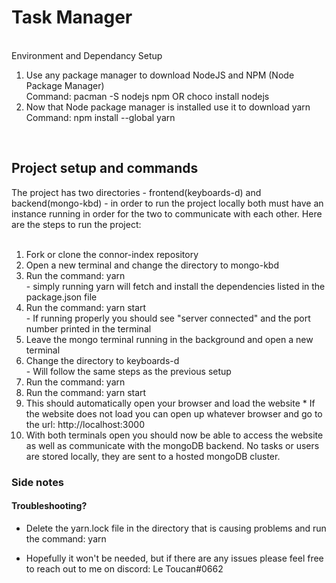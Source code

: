 <h1>Task Manager</h1><br />
</h2>Environment and Dependancy Setup</h2> 
<ol>
    <li>  Use any package manager to download NodeJS and NPM (Node Package Manager)<br />
    Command: pacman -S nodejs npm        OR      choco install nodejs</li >
    <li>  Now that Node package manager is installed use it to download yarn <br />
    Command:    npm install --global yarn</li >
</ol>
    <br />
<h2>Project setup and commands</h2>
The project has two directories - frontend(keyboards-d) and backend(mongo-kbd) - in order to run the project locally both must have an instance
running in order for the two to communicate with each other. Here are the steps to run the project: 
<br /><br />
    <ol>
    <li> Fork or clone the connor-index repository </li>
    <li> Open a new terminal and change the directory to mongo-kbd</li >
    <li> Run the command: yarn<br />
        - simply running yarn will fetch and install the dependencies listed in the package.json file</li >
    <li> Run the command: yarn start<br />
        - If running properly you should see "server connected" and the port number printed in the terminal</li >
    <li> Leave the mongo terminal running in the background and open a new terminal</li >
    <li> Change the directory to keyboards-d<br />
        - Will follow the same steps as the previous setup</li >
    <li> Run the command: yarn</li >
    <li> Run the command: yarn start</li >
    <li> This should automatically open your browser and load the website * If the website does not load you can open up whatever browser and go to the url: http://localhost:3000 </li >
    <li> With both terminals open you should now be able to access the website as well as communicate with the mongoDB backend. No tasks or users are stored locally, they are sent to a hosted mongoDB cluster.</li >
</ol>
<h3>Side notes</h3>

<h4>Troubleshooting?</h4>

- Delete the yarn.lock file in the directory that is causing problems and run the command: yarn

- Hopefully it won't be needed, but if there are any issues please feel free to reach out to me on discord: Le Toucan#0662

